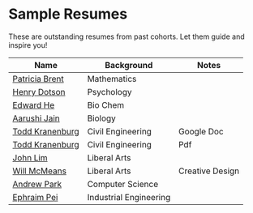 # Sample Resumes

These are outstanding resumes from past cohorts. Let them guide and
inspire you!

Name                              | Background             | Notes
----------------------------------|------------------------|----------------
[Patricia Brent][brent]           | Mathematics            |
[Henry Dotson][dotson]            | Psychology             |
[Edward He][he]                   | Bio Chem               |
[Aarushi Jain][jain]              | Biology                |
[Todd Kranenburg][kranenburg-doc] | Civil Engineering      | Google Doc
[Todd Kranenburg][kranenburg-pdf] | Civil Engineering      | Pdf
[John Lim][lim]                   | Liberal Arts           |
[Will McMeans][mcmeans]           | Liberal Arts           | Creative Design
[Andrew Park][park]               | Computer Science       |
[Ephraim Pei][pei]                | Industrial Engineering |

[brent]: https://drive.google.com/open?id=0BwooheWrMDaZcU9DaFpFckp1d2c
[dotson]: https://drive.google.com/open?id=0B6CxRU-WpOYAM0Q2SlU2bW9SekU
[he]: https://drive.google.com/open?id=0BwooheWrMDaZYU84WHoxd01sM0U
[jain]: https://drive.google.com/open?id=0B6CxRU-WpOYAc3ZHMjBUbERnMW8
[kranenburg-doc]: https://drive.google.com/open?id=1sjLuvTyH1L-6xJyez8LsMQX3ojqYA_BdILfmOeN6_kY
[kranenburg-pdf]: https://drive.google.com/open?id=0B6CxRU-WpOYAVi1kbGM0clhrbG8
[lim]: https://drive.google.com/open?id=1dFvRsxLdjeRBf8c0YuucpuGH30y2aSD0yRFIP7PKioU
[mcmeans]: https://drive.google.com/open?id=0B6CxRU-WpOYAVE93Tm1sLV9Bb1E
[park]: https://drive.google.com/open?id=1dWjBW9X1IwbosYa2tg0tZ0-Y4cPDe5oEsMnqGozmmNE
[pei]: https://drive.google.com/open?id=0B6CxRU-WpOYAMWZ1MmJteVlHOGs
